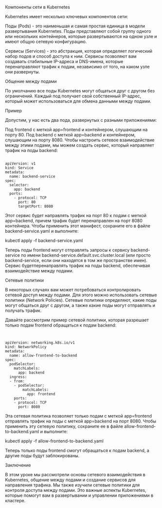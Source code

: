 Компоненты сети в Kubernetes

Kubernetes имеет несколько ключевых компонентов сети:

Поды (Pods) - это наименьшая и самая простая единица в модели развертывания Kubernetes. Поды представляют собой группу одного или нескольких контейнеров, которые развертываются на одном узле и имеют общую сетевую конфигурацию.

Сервисы (Services) - это абстракция, которая определяет логический набор подов и способ доступа к ним. Сервисы позволяют вам создавать стабильные IP-адреса и DNS-имена, которые перенаправляют трафик к подам, независимо от того, на каком узле они развернуты.

Общение между подами

По умолчанию все поды Kubernetes могут общаться друг с другом без ограничений. Каждый под получает свой собственный IP-адрес, который может использоваться для обмена данными между подами.

Пример

Допустим, у нас есть два пода, развернутых с разными приложениями:

Под frontend с меткой app=frontend и контейнером, слушающим на порту 80.
Под backend с меткой app=backend и контейнером, слушающим на порту 8080.
Чтобы настроить сетевое взаимодействие между этими подами, мы можем создать сервис, который направляет трафик на поды backend:
<pre><code>
apiVersion: v1
kind: Service
metadata:
  name: backend-service
spec:
  selector:
    app: backend
  ports:
    - protocol: TCP
      port: 80
      targetPort: 8080</code></pre>

Этот сервис будет направлять трафик на порт 80 к подам с меткой app=backend, причем трафик будет перенаправлен на порт 8080 контейнера. Чтобы применить этот манифест, сохраните его в файле backend-service.yaml и выполните:

kubectl apply -f backend-service.yaml

Теперь поды frontend могут отправлять запросы к сервису backend-service по имени backend-service.default.svc.cluster.local (или просто backend-service, если они находятся в том же пространстве имен). Сервис будетперенаправлять трафик на поды backend, обеспечивая взаимодействие между подами.

Сетевые политики

В некоторых случаях вам может потребоваться контролировать сетевой доступ между подами. Для этого можно использовать сетевые политики (Network Policies). Сетевые политики определяют, какие поды могут общаться друг с другом, а также какие поды могут отправлять и получать трафик.

Давайте рассмотрим пример сетевой политики, которая разрешает только подам frontend обращаться к подам backend:
<pre><code>

apiVersion: networking.k8s.io/v1
kind: NetworkPolicy
metadata:
  name: allow-frontend-to-backend
spec:
  podSelector:
    matchLabels:
      app: backend
  ingress:
  - from:
    - podSelector:
        matchLabels:
          app: frontend
    ports:
    - protocol: TCP
      port: 8080</code></pre>

Эта сетевая политика позволяет только подам с меткой app=frontend отправлять трафик на поды с меткой app=backend на порт 8080. Чтобы применить эту сетевую политику, сохраните ее в файле allow-frontend-to-backend.yaml и выполните:

kubectl apply -f allow-frontend-to-backend.yaml

Теперь только поды frontend смогут обращаться к подам backend, а другие поды будут заблокированы.

Заключение

В этом уроке мы рассмотрели основы сетевого взаимодействия в Kubernetes, общение между подами и создание сервисов для направления трафика. Мы также изучили сетевые политики для контроля доступа между подами. Это важные аспекты Kubernetes, которые помогут вам в развертывании и управлении приложениями в кластере.

